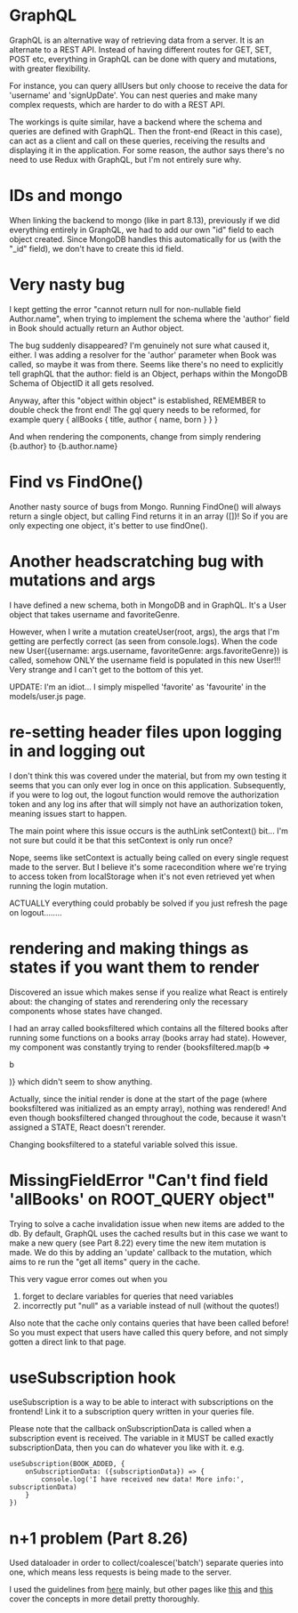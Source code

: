 # GraphQL

GraphQL is an alternative way of retrieving data from a server. It is an alternate to a REST API. Instead of having different routes for GET, SET, POST etc, everything in GraphQL can be done with query and mutations, with greater flexibility.

For instance, you can query allUsers but only choose to receive the data for 'username' and 'signUpDate'. You can nest queries and make many complex requests, which are harder to do with a REST API. 

The workings is quite similar, have a backend where the schema and queries are defined with GraphQL. Then the front-end (React in this case), can act as a client and call on these queries, receiving the results and displaying it in the application. For some reason, the author says there's no need to use Redux with GraphQL, but I'm not entirely sure why.

# IDs and mongo

When linking the backend to mongo (like in part 8.13), previously if we did everything entirely in GraphQL, we had to add our own "id" field to each object created. Since MongoDB handles this automatically for us (with the "\_id" field), we don't have to create this id field.

# Very nasty bug

I kept getting the error "cannot return null for non-nullable field Author.name", when trying to implement the schema where the 'author' field in Book should actually return an Author object.

The bug suddenly disappeared? I'm genuinely not sure what caused it, either. I was adding a resolver for the 'author' parameter when Book was called, so maybe it was from there. Seems like there's no need to explicitly tell graphQL that the author: field is an Object, perhaps within the MongoDB Schema of ObjectID it all gets resolved.

Anyway, after this "object within object" is established, REMEMBER to double check the front end! The gql query needs to be reformed, for example
	query {
		allBooks {
			title,
			author {
				name,
				born
			}
		}
	}

And when rendering the components, change from simply rendering {b.author} to {b.author.name}

# Find vs FindOne()

Another nasty source of bugs from Mongo. Running FindOne() will always return a single object, but calling Find returns it in an array ([])! So if you are only expecting one object, it's better to use findOne().

# Another headscratching bug with mutations and args

I have defined a new schema, both in MongoDB and in GraphQL. It's a User object that takes username and favoriteGenre.

However, when I write a mutation createUser(root, args), the args that I'm getting are perfectly correct (as seen from console.logs). When the code new User({username: args.username, favoriteGenre: args.favoriteGenre}) is called, somehow ONLY the username field is populated in this new User!!! Very strange and I can't get to the bottom of this yet.

UPDATE: I'm an idiot... I simply mispelled 'favorite' as 'favourite' in the models/user.js page.

# re-setting header files upon logging in and logging out

I don't think this was covered under the material, but from my own testing it seems that you can only ever log in once on this application. Subsequently, if you were to log out, the logout function would remove the authorization token and any log ins after that will simply not have an authorization token, meaning issues start to happen.

The main point where this issue occurs is the authLink setContext() bit... I'm not sure but could it be that this setContext is only run once?

Nope, seems like setContext is actually being called on every single request made to the server. But I believe it's some racecondition where we're trying to access token from localStorage when it's not even retrieved yet when running the login mutation.

ACTUALLY everything could probably be solved if you just refresh the page on logout........

# rendering and making things as states if you want them to render

Discovered an issue which makes sense if you realize what React is entirely about: the changing of states and rerendering only the recessary components whose states have changed.

I had an array called booksfiltered which contains all the filtered books after running some functions on a books array (books array had state). However, my component was constantly trying to render {booksfiltered.map(b => <p> b </p>)} which didn't seem to show anything.

Actually, since the initial render is done at the start of the page (where booksfiltered was initialized as an empty array), nothing was rendered! And even though booksfiltered changed throughout the code, because it wasn't assigned a STATE, React doesn't rerender. 

Changing booksfiltered to a stateful variable solved this issue.

# MissingFieldError "Can't find field 'allBooks' on ROOT\_QUERY object"

Trying to solve a cache invalidation issue when new items are added to the db. By default, GraphQL uses the cached results but in this case we want to make a new query (see Part 8.22) every time the new item mutation is made. We do this by adding an 'update' callback to the mutation, which aims to re run the "get all items" query in the cache.

This very vague error comes out when you 
1. forget to declare variables for queries that need variables
2. incorrectly put "null" as a variable instead of null (without the quotes!)

Also note that the cache only contains queries that have been called before! So you must expect that users have called this query before, and not simply gotten a direct link to that page.

# useSubscription hook

useSubscription is a way to be able to interact with subscriptions on the frontend! Link it to a subscription query written in your queries file. 

Please note that the callback onSubscriptionData is called when a subscription event is received. The variable in it MUST be called exactly subscriptionData, then you can do whatever you like with it.
e.g.

	useSubscription(BOOK_ADDED, {
		onSubscriptionData: ({subscriptionData}) => {
			console.log('I have received new data! More info:', subscriptionData)
		}
	})

# n+1 problem (Part 8.26)

Used dataloader in order to collect/coalesce('batch') separate queries into one, which means less requests is being made to the server.

I used the guidelines from [here](https://github.com/graphql/dataloader) mainly, but other pages like [this](http://www.petecorey.com/blog/2017/08/14/batching-graphql-queries-with-dataloader/) and [this](https://www.robinwieruch.de/graphql-apollo-server-tutorial#graphql-server-data-loader-caching-batching) cover the concepts in more detail pretty thoroughly.

